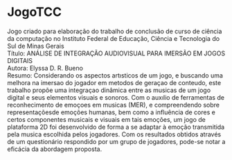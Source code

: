 # JogoTCC
Jogo criado para elaboração do trabalho de conclusão de curso de ciência da computação no Instituto Federal de Educação, Ciência e Tecnologia do Sul de Minas Gerais <br/>
Título: ANÁLISE DE INTEGRAÇÃO AUDIOVISUAL PARA IMERSÃO EM JOGOS DIGITAIS<br/>
Autora: Elyssa D. R. Bueno<br/>
Resumo: Considerando os aspectos artısticos de um jogo, e buscando uma melhora  na  imersao  do  jogador  em  metodos  de  geraçao  de  conteudo,  este  trabalho propõe uma integraçao dinâmica entre as musicas de um jogo digital e seus elementos visuais e sonoros.  Com o auxılio de ferramentas de reconhecimento de emoçoes em musicas (MER), e compreendendo sobre representaçõesde emoções humanas,  bem como a influência de cores e certos componentes musicais e visuais em tais emoções, um jogo de plataforma 2D foi desenvolvido de forma a se adaptar à emoção transmitida pela musica escolhida pelos jogadores.  Com os resultados obtidos através de um questionário respondido por um grupo de jogadores, pode-se notar a eficácia da abordagem proposta.
